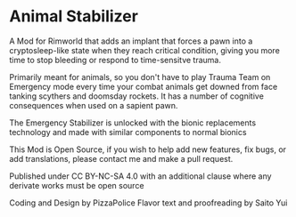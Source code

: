 # Animal Stabilizer

A Mod for Rimworld that adds an implant that forces a pawn into a cryptosleep-like state when they reach critical condition, giving you more time to stop bleeding or respond to time-sensitve trauma.
  
Primarily meant for animals, so you don't have to play Trauma Team on Emergency mode every time your combat animals get downed from face tanking scythers and doomsday rockets. It has a number of cognitive consequences when used on a sapient pawn.

The Emergency Stabilizer is unlocked with the bionic replacements technology and made with similar components to normal bionics


This Mod is Open Source, if you wish to help add new features, fix bugs, or add translations, please contact me and make a pull request.

Published under CC BY-NC-SA 4.0 with an additional clause where any derivate works must be open source

Coding and Design by PizzaPolice
Flavor text and proofreading by Saito Yui